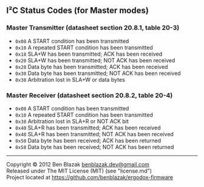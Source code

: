 ## I&sup2;C Status Codes (for Master modes)

### Master Transmitter (datasheet section 20.8.1, table 20-3)

* `0x08`  A START condition has been transmitted 
* `0x10`  A repeated START condition has been transmitted
* `0x18`  SLA+W has been transmitted; ACK has been received
* `0x20`  SLA+W has been transmitted; NOT ACK has been received
* `0x28`  Data byte has been transmitted; ACK has been received
* `0x30`  Data byte has been transmitted; NOT ACK has been received
* `0x38`  Arbitration lost in SLA+W or data bytes

### Master Receiver (datasheet section 20.8.2, table 20-4)

* `0x08`  A START condition has been transmitted
* `0x10`  A repeated START condition has been transmitted
* `0x38`  Arbitration lost in SLA+R or NOT ACK bit
* `0x40`  SLA+R has been transmitted; ACK has been received
* `0x48`  SLA+R has been transmitted; NOT ACK has been received
* `0x50`  Data byte has been received; ACK has been returned
* `0x58`  Data byte has been received; NOT ACK has been returned

-------------------------------------------------------------------------------

Copyright &copy; 2012 Ben Blazak <benblazak.dev@gmail.com>  
Released under The MIT License (MIT) (see "license.md")  
Project located at <https://github.com/benblazak/ergodox-firmware>


